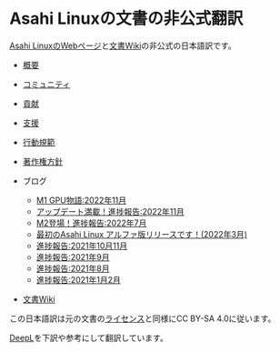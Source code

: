 # Asahi Linuxの文書の非公式翻訳
[Asahi LinuxのWebページ](https://asahilinux.org/)と[文書Wiki](https://github.com/AsahiLinux/docs)の非公式の日本語訳です。

- [概要](https://github.com/asfdrwe/asahi-linux-translations/blob/main/About.md)
- [コミュニティ](https://github.com/asfdrwe/asahi-linux-translations/blob/main/community.md)
- [貢献](https://github.com/asfdrwe/asahi-linux-translations/blob/main/contribute.md)
- [支援](https://github.com/asfdrwe/asahi-linux-translations/blob/main/support.md)
- [行動規範](https://github.com/asfdrwe/asahi-linux-translations/blob/main/code-of-conduct.md)
- [著作権方針](https://github.com/asfdrwe/asahi-linux-translations/blob/main/copyright.md)
- ブログ
  - [M1 GPU物語:2022年11月](https://github.com/asfdrwe/asahi-linux-translations/blob/main/GPU202211.md)
  - [アップデート満載！進捗報告:2022年11月](https://github.com/asfdrwe/asahi-linux-translations/blob/main/PROGRESS202211.md)
  - [M2登場！進捗報告:2022年7月](https://github.com/asfdrwe/asahi-linux-translations/blob/main/PROGRESS202207.md)
  - [最初のAsahi Linux アルファ版リリースです！(2022年3月)](https://github.com/asfdrwe/asahi-linux-translations/blob/main/PROGRESS202203.md)
  - [進捗報告:2021年10月11月](https://github.com/asfdrwe/asahi-linux-translations/blob/main/PROGRESS20211011.md)
  - [進捗報告:2021年9月](https://github.com/asfdrwe/asahi-linux-translations/blob/main/PROGRESS202109.md)
  - [進捗報告:2021年8月](https://github.com/asfdrwe/asahi-linux-translations/blob/main/PROGRESS202108.md)
  - [進捗報告:2021年1月2月](https://github.com/asfdrwe/asahi-linux-translations/blob/main/PROGRESS20210102.md)
 
- [文書Wiki](https://github.com/asfdrwe/asahi-linux-translations/wiki)

この日本語訳は元の文書の[ライセンス](https://github.com/AsahiLinux/docs/blob/main/LICENSE)と同様にCC BY-SA 4.0に従います。

[DeepL](https://www.deepl.com/)を下訳や参考にして翻訳しています。

